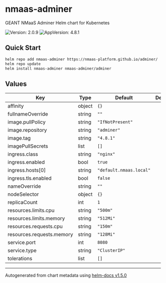 # nmaas-adminer

GEANT NMaaS Adminer Helm chart for Kubernetes

![Version: 2.0.9](https://img.shields.io/badge/Version-2.0.9-informational?style=flat-square) ![AppVersion: 4.8.1](https://img.shields.io/badge/AppVersion-4.8.1-informational?style=flat-square)

## Quick Start

```bash
helm repo add nmaas-adminer https://nmaas-platform.github.io/adminer/
helm repo update
helm install nmaas-adminer nmaas-adminer/adminer
```

## Values

| Key | Type | Default | Description |
|-----|------|---------|-------------|
| affinity | object | `{}` |  |
| fullnameOverride | string | `""` |  |
| image.pullPolicy | string | `"IfNotPresent"` |  |
| image.repository | string | `"adminer"` |  |
| image.tag | string | `"4.8.1"` |  |
| imagePullSecrets | list | `[]` |  |
| ingress.class | string | `"nginx"` |  |
| ingress.enabled | bool | `true` |  |
| ingress.hosts[0] | string | `"default.nmaas.local"` |  |
| ingress.tls.enabled | bool | `false` |  |
| nameOverride | string | `""` |  |
| nodeSelector | object | `{}` |  |
| replicaCount | int | `1` |  |
| resources.limits.cpu | string | `"500m"` |  |
| resources.limits.memory | string | `"512Mi"` |  |
| resources.requests.cpu | string | `"150m"` |  |
| resources.requests.memory | string | `"128Mi"` |  |
| service.port | int | `8080` |  |
| service.type | string | `"ClusterIP"` |  |
| tolerations | list | `[]` |  |

----------------------------------------------
Autogenerated from chart metadata using [helm-docs v1.5.0](https://github.com/norwoodj/helm-docs/releases/v1.5.0)
